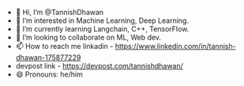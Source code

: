 - 👋 Hi, I’m @TannishDhawan
- 👀 I’m interested in Machine Learning, Deep Learning.
- 🌱 I’m currently learning Langchain, C++, TensorFlow. 
- 💞️ I’m looking to collaborate on ML, Web dev.
- 📫 How to reach me linkadin - https://www.linkedin.com/in/tannish-dhawan-175877229
- devpost link - https://devpost.com/tannishdhawan/
- 😄 Pronouns: he/him 
  

